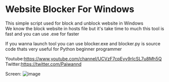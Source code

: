 # Website Blocker For Windows
This simple script used for block and unblock website in Windows   
We know the block website in hosts file but it's take time to much this tool is fast and you can use .exe for faster  
   
If you wanna launch tool you can use blocker.exe and blocker.py is source code thats very useful for Python beginner programmer   

Youtube:https://www.youtube.com/channel/UCVzF7cpEyy9rIcSL7u8Mh5Q
Twitter:https://twitter.com/Paiwannd

Screen:
![image](https://user-images.githubusercontent.com/69034642/144755173-6bd40625-3638-4f7a-9a1f-6613a686dbcf.png)
